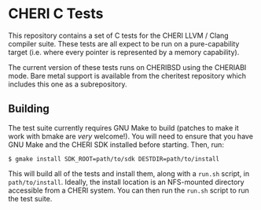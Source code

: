 CHERI C Tests
=============

This repository contains a set of C tests for the CHERI LLVM / Clang compiler
suite.  These tests are all expect to be run on a pure-capability target (i.e.
where every pointer is represented by a memory capability).

The current version of these tests runs on CHERIBSD using the CHERIABI mode.
Bare metal support is available from the cheritest repository which includes
this one as a subrepository.

Building
--------

The test suite currently requires GNU Make to build (patches to make it work
with bmake are *very* welcome!).  You will need to ensure that you have GNU
Make and the CHERI SDK installed before starting.  Then, run:

	$ gmake install SDK_ROOT=path/to/sdk DESTDIR=path/to/install

This will build all of the tests and install them, along with a `run.sh`
script, in `path/to/install`.  Ideally, the install location is an NFS-mounted
directory accessible from a CHERI system.  You can then run the `run.sh` script
to run the test suite.
